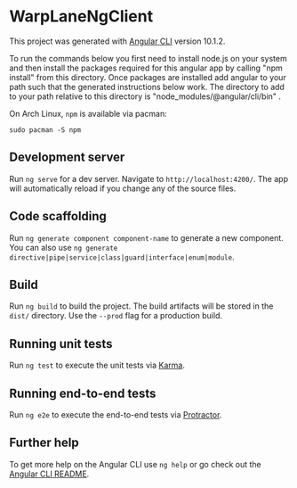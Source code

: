 # WarpLaneNgClient

This project was generated with [Angular CLI](https://github.com/angular/angular-cli) version 10.1.2.

To run the commands below you first need to install node.js on your system and then install the packages required for this angular app by calling "npm install" from this directory. Once packages are installed add angular to your path such that the generated instructions below work. The directory to add to your path relative to this directory is "node_modules/@angular/cli/bin" .

On Arch Linux, `npm` is available via pacman:

`sudo pacman -S npm`

## Development server

Run `ng serve` for a dev server. Navigate to `http://localhost:4200/`. The app will automatically reload if you change any of the source files.

## Code scaffolding

Run `ng generate component component-name` to generate a new component. You can also use `ng generate directive|pipe|service|class|guard|interface|enum|module`.

## Build

Run `ng build` to build the project. The build artifacts will be stored in the `dist/` directory. Use the `--prod` flag for a production build.

## Running unit tests

Run `ng test` to execute the unit tests via [Karma](https://karma-runner.github.io).

## Running end-to-end tests

Run `ng e2e` to execute the end-to-end tests via [Protractor](http://www.protractortest.org/).

## Further help

To get more help on the Angular CLI use `ng help` or go check out the [Angular CLI README](https://github.com/angular/angular-cli/blob/master/README.md).
